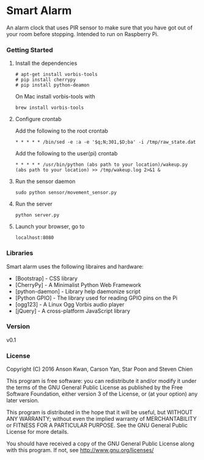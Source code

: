 # Smart Alarm

An alarm clock that uses PIR sensor to make sure that you have got out of your room before stopping. Intended to run on Raspberry Pi.

### Getting Started

1. Install the dependencies

	```
	# apt-get install vorbis-tools
	# pip install cherrypy
	# pip install python-deamon
	```
	On Mac install vorbis-tools with
	```
	brew install vorbis-tools
	```
2. Configure crontab

	Add the following to the root crontab
	```
	* * * * * /bin/sed -e :a -e '$q;N;301,$D;ba' -i /tmp/raw_state.dat
	```
	Add the following to the user(pi) crontab
	```
	* * * * * /usr/bin/python (abs path to your location)/wakeup.py (abs path to your location) >> /tmp/wakeup.log 2>&1 &
	```
3. Run the sensor daemon
	```
	sudo python sensor/movement_sensor.py
	```
4. Run the server
	```
	python server.py
	```
5. Launch your browser, go to 
	```
	localhost:8080
	```

### Libraries
Smart alarm uses the following libraires and hardware:

* [Bootstrap] - CSS library
* [CherryPy] - A Minimalist Python Web Framework
* [python-daemon] - Library help daemonize script
* [Python GPIO] - The library used for reading GPIO pins on the Pi
* [ogg123] - A Linux Ogg Vorbis audio player
* [jQuery] - A cross-platform JavaScript library


### Version
v0.1

### License
Copyright (C) 2016 Anson Kwan, Carson Yan, Star Poon and Steven Chien

This program is free software: you can redistribute it and/or modify
it under the terms of the GNU General Public License as published by
the Free Software Foundation, either version 3 of the License, or
(at your option) any later version.

This program is distributed in the hope that it will be useful,
but WITHOUT ANY WARRANTY; without even the implied warranty of
MERCHANTABILITY or FITNESS FOR A PARTICULAR PURPOSE.  See the
GNU General Public License for more details.

You should have received a copy of the GNU General Public License
along with this program.  If not, see <http://www.gnu.org/licenses/>
